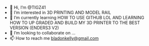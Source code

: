 - 👋 Hi, I’m @TIGZ41
- 👀 I’m interested in 3D PRINTING AND MODEL RAIL 
- 🌱 I’m currently learning HOW TO USE GITHUB LOL AND LEARNING HOW TO UP GRADED AND BUILD MY 3D PRINTER TO THE BEST VERSION (ENDERS3 V2)
- 💞️ I’m looking to collaborate on ...
- 📫 How to reach me bladonkelly@gmail.com

<!---
TIGZ41/TIGZ41 is a ✨ special ✨ repository because its `README.md` (this file) appears on your GitHub profile.
You can click the Preview link to take a look at your changes.
--->
